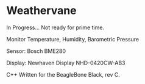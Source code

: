 # Weathervane
In Progress... Not ready for prime time.

Monitor Temperature, Humidity, Barometric Pressure

Sensor:  Bosch BME280

Display: Newhaven Display NHD-0420CW-AB3

C++
Written for the BeagleBone Black, rev C.
